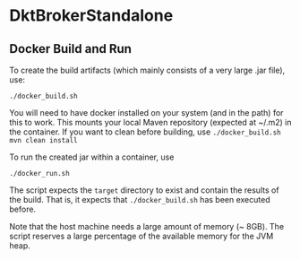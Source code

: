 # DktBrokerStandalone

## Docker Build and Run

To create the build artifacts (which mainly consists of a very large .jar file), use:

```
./docker_build.sh
```

You will need to have docker installed on your system (and in the path) for this to work.
This mounts your local Maven repository (expected at ~/.m2) in the container.
If you want to clean before building, use `./docker_build.sh mvn clean install`

To run the created jar within a container, use

```
./docker_run.sh
```

The script expects the `target` directory to exist and contain the results of the build. That is,
it expects that `./docker_build.sh` has been executed before.

Note that the host machine needs a large amount of memory (~ 8GB). The script reserves a large percentage
of the available memory for the JVM heap.
